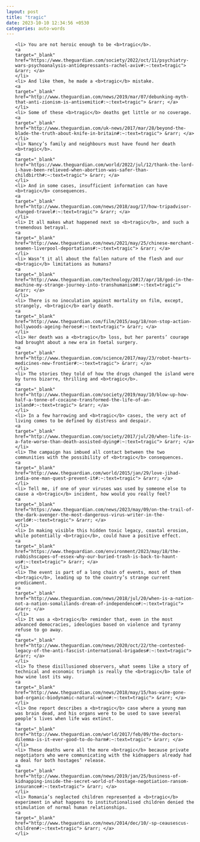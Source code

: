 ```yaml
---
layout: post
title: "tragic"
date: 2023-10-10 12:34:56 +0530
categories: auto-words
---
```

<ol>

    <li> You are not heroic enough to be <b>tragic</b>.
    <a 
    target="_blank" 
    href="https://www.theguardian.com/society/2022/oct/11/psychiatry-wars-psychoanalysis-antidepressants-rachel-aviv#:~:text=tragic"> &rarr; </a>
    </li>
    <li> And like them, he made a <b>tragic</b> mistake.
    <a 
    target="_blank" 
    href="http://www.theguardian.com/news/2019/mar/07/debunking-myth-that-anti-zionism-is-antisemitic#:~:text=tragic"> &rarr; </a>
    </li>
    <li> Some of these <b>tragic</b> deaths get little or no coverage.
    <a 
    target="_blank" 
    href="http://www.theguardian.com/uk-news/2017/mar/28/beyond-the-blade-the-truth-about-knife-in-britain#:~:text=tragic"> &rarr; </a>
    </li>
    <li> Nancy’s family and neighbours must have found her death <b>tragic</b>.
    <a 
    target="_blank" 
    href="https://www.theguardian.com/world/2022/jul/12/thank-the-lord-i-have-been-relieved-when-abortion-was-safer-than-childbirth#:~:text=tragic"> &rarr; </a>
    </li>
    <li> And in some cases, insufficient information can have <b>tragic</b> consequences.
    <a 
    target="_blank" 
    href="http://www.theguardian.com/news/2018/aug/17/how-tripadvisor-changed-travel#:~:text=tragic"> &rarr; </a>
    </li>
    <li> It all makes what happened next so <b>tragic</b>, and such a tremendous betrayal.
    <a 
    target="_blank" 
    href="http://www.theguardian.com/news/2021/may/25/chinese-merchant-seamen-liverpool-deportations#:~:text=tragic"> &rarr; </a>
    </li>
    <li> Wasn’t it all about the fallen nature of the flesh and our <b>tragic</b> limitations as humans?
    <a 
    target="_blank" 
    href="http://www.theguardian.com/technology/2017/apr/18/god-in-the-machine-my-strange-journey-into-transhumanism#:~:text=tragic"> &rarr; </a>
    </li>
    <li> There is no inoculation against mortality on film, except, strangely, <b>tragic</b> early death.
    <a 
    target="_blank" 
    href="http://www.theguardian.com/film/2015/aug/18/non-stop-action-hollywoods-ageing-heroes#:~:text=tragic"> &rarr; </a>
    </li>
    <li> Her death was a <b>tragic</b> loss, but her parents’ courage had brought about a new era in foetal surgery.
    <a 
    target="_blank" 
    href="http://www.theguardian.com/science/2017/may/23/robot-hearts-medicines-new-frontier#:~:text=tragic"> &rarr; </a>
    </li>
    <li> The stories they told of how the drugs changed the island were by turns bizarre, thrilling and <b>tragic</b>.
    <a 
    target="_blank" 
    href="http://www.theguardian.com/society/2019/may/10/blow-up-how-half-a-tonne-of-cocaine-transformed-the-life-of-an-island#:~:text=tragic"> &rarr; </a>
    </li>
    <li> In a few harrowing and <b>tragic</b> cases, the very act of living comes to be defined by distress and despair.
    <a 
    target="_blank" 
    href="http://www.theguardian.com/society/2017/jul/20/when-life-is-a-fate-worse-than-death-assisted-dying#:~:text=tragic"> &rarr; </a>
    </li>
    <li> The campaign has imbued all contact between the two communities with the possibility of <b>tragic</b> consequences.
    <a 
    target="_blank" 
    href="http://www.theguardian.com/world/2015/jan/29/love-jihad-india-one-man-quest-prevent-it#:~:text=tragic"> &rarr; </a>
    </li>
    <li> Tell me, if one of your viruses was used by someone else to cause a <b>tragic</b> incident, how would you really feel?
    <a 
    target="_blank" 
    href="https://www.theguardian.com/news/2023/may/09/on-the-trail-of-the-dark-avenger-the-most-dangerous-virus-writer-in-the-world#:~:text=tragic"> &rarr; </a>
    </li>
    <li> In making visible this hidden toxic legacy, coastal erosion, while potentially <b>tragic</b>, could have a positive effect.
    <a 
    target="_blank" 
    href="https://www.theguardian.com/environment/2023/may/18/the-rubbishscapes-of-essex-why-our-buried-trash-is-back-to-haunt-us#:~:text=tragic"> &rarr; </a>
    </li>
    <li> The event is part of a long chain of events, most of them <b>tragic</b>, leading up to the country’s strange current predicament.
    <a 
    target="_blank" 
    href="http://www.theguardian.com/news/2018/jul/20/when-is-a-nation-not-a-nation-somalilands-dream-of-independence#:~:text=tragic"> &rarr; </a>
    </li>
    <li> It was a <b>tragic</b> reminder that, even in the most advanced democracies, ideologies based on violence and tyranny refuse to go away.
    <a 
    target="_blank" 
    href="http://www.theguardian.com/news/2020/oct/22/the-contested-legacy-of-the-anti-fascist-international-brigades#:~:text=tragic"> &rarr; </a>
    </li>
    <li> To these disillusioned observers, what seems like a story of technical and economic triumph is really the <b>tragic</b> tale of how wine lost its way.
    <a 
    target="_blank" 
    href="http://www.theguardian.com/news/2018/may/15/has-wine-gone-bad-organic-biodynamic-natural-wine#:~:text=tragic"> &rarr; </a>
    </li>
    <li> One report describes a <b>tragic</b> case where a young man was brain dead, and his organs were to be used to save several people’s lives when life was extinct.
    <a 
    target="_blank" 
    href="http://www.theguardian.com/world/2017/feb/09/the-doctors-dilemma-is-it-ever-good-to-do-harm#:~:text=tragic"> &rarr; </a>
    </li>
    <li> These deaths were all the more <b>tragic</b> because private negotiators who were communicating with the kidnappers already had a deal for both hostages’ release.
    <a 
    target="_blank" 
    href="http://www.theguardian.com/news/2019/jan/25/business-of-kidnapping-inside-the-secret-world-of-hostage-negotiation-ransom-insurance#:~:text=tragic"> &rarr; </a>
    </li>
    <li> Romania’s neglected children represented a <b>tragic</b> experiment in what happens to institutionalised children denied the stimulation of normal human relationships.
    <a 
    target="_blank" 
    href="http://www.theguardian.com/news/2014/dec/10/-sp-ceausescus-children#:~:text=tragic"> &rarr; </a>
    </li>